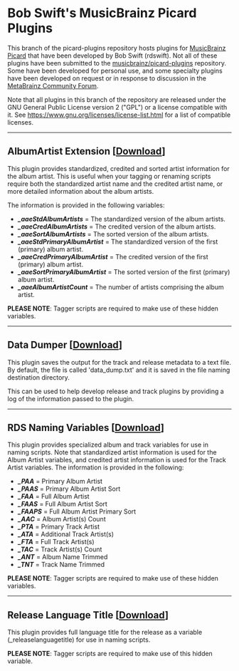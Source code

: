 # Bob Swift's MusicBrainz Picard Plugins

This branch of the picard-plugins repository hosts plugins for [MusicBrainz Picard](https://picard.musicbrainz.org/) that have been developed by Bob Swift (rdswift).  Not all of these plugins have been submitted to the [musicbrainz/picard-plugins](https://github.com/musicbrainz/picard-plugins) repository.  Some have been developed for personal use, and some specialty plugins have been developed on request or in response to discussion in the [MetaBrainz Community Forum](https://community.metabrainz.org/).

Note that all plugins in this branch of the repository are released under the GNU General Public License version 2 ("GPL") or a license compatible with it. See https://www.gnu.org/licenses/license-list.html for a list of compatible licenses.

-------

## AlbumArtist Extension \[[Download](https://github.com/rdswift/picard-plugins/raw/2.0_RDS_Plugins/plugins/albumartistextension/albumartistextension.py)\]

This plugin provides standardized, credited and sorted artist information for the album artist.  This is useful when your tagging or renaming scripts require both the standardized artist name and the credited artist name, or more detailed information about the album artists.

The information is provided in the following variables:

* **_\_aaeStdAlbumArtists_** = The standardized version of the album artists.
* **_\_aaeCredAlbumArtists_** = The credited version of the album artists.
* **_\_aaeSortAlbumArtists_** = The sorted version of the album artists.
* **_\_aaeStdPrimaryAlbumArtist_** = The standardized version of the first (primary) album artist.
* **_\_aaeCredPrimaryAlbumArtist_** = The credited version of the first (primary) album artist.
* **_\_aaeSortPrimaryAlbumArtist_** = The sorted version of the first (primary) album artist.
* **_\_aaeAlbumArtistCount_** = The number of artists comprising the album artist.

**PLEASE NOTE**: Tagger scripts are required to make use of these hidden variables.

-------

## Data Dumper \[[Download](https://github.com/rdswift/picard-plugins/raw/2.0_RDS_Plugins/plugins/data_dumper/data_dumper.py)\]

This plugin saves the output for the track and release metadata to a text file.  By default, the file is called 'data_dump.txt' and it is saved in the file naming destination directory.

This can be used to help develop release and track plugins by providing a log of the information passed to the plugin.

-------

## RDS Naming Variables \[[Download](https://github.com/rdswift/picard-plugins/raw/2.0_RDS_Plugins/plugins/rds_naming_vars/rds_naming_vars.zip)\]

This plugin provides specialized album and track variables for use in naming scripts. Note that standardized artist information is used for the Album Artist variables, and credited artist information is used for the Track Artist variables. The information is provided in the following:

* **_\_PAA_** = Primary Album Artist
* **_\_PAAS_** = Primary Album Artist Sort
* **_\_FAA_** = Full Album Artist
* **_\_FAAS_** = Full Album Artist Sort
* **_\_FAAPS_** = Full Album Artist Primary Sort
* **_\_AAC_** = Album Artist(s) Count
* **_\_PTA_** = Primary Track Artist
* **_\_ATA_** = Additional Track Artist(s)
* **_\_FTA_** = Full Track Artist(s)
* **_\_TAC_** = Track Artist(s) Count
* **_\_ANT_** = Album Name Trimmed
* **_\_TNT_** = Track Name Trimmed

**PLEASE NOTE**: Tagger scripts are required to make use of these hidden variables.

-------

## Release Language Title \[[Download](https://github.com/rdswift/picard-plugins/raw/2.0_RDS_Plugins/plugins/release_language_title/release_language_title.py)\]

This plugin provides full language title for the release as a variable (_releaselanguagetitle) for use in naming scripts.

**PLEASE NOTE**: Tagger scripts are required to make use of this hidden variable.

